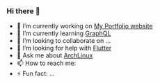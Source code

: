 ### Hi there 👋

- 🔭 I’m currently working on [My Portfolio website](https://github.com/promise-a/promise-a.github.io)
- 🌱 I’m currently learning [GraphQL](https://graphql.org)
- 👯 I’m looking to collaborate on ...
- 🤔 I’m looking for help with [Flutter](https://flutter.dev)
- 💬 Ask me about [ArchLinux](https://archlinux.org)
- 📫 How to reach me: 
- ⚡ Fun fact: ...
